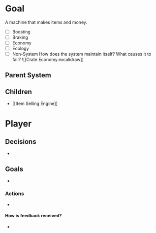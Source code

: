 # Goal
A machine that makes items and money.
- [ ] Boosting
- [ ] Braking
- [ ] Economy
- [ ] Ecology
- [ ] Non-System
How does the system maintain itself? What causes it to fail?
![[Crate Economy.excalidraw]]

## Parent System

## Children
- [[Item Selling Engine]]
# Player
## Decisions
- 
## Goals
- 
### Actions
- 
#### How is feedback received?
- 
